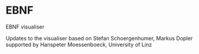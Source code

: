 # EBNF
EBNF visualiser

Updates to the visualiser based on 
Stefan Schoergenhumer, Markus Dopler
supported by Hanspeter Moessenboeck, University of Linz


